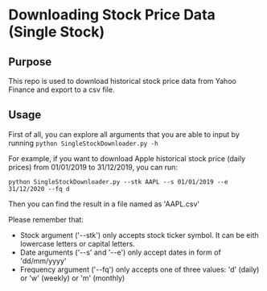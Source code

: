 # Downloading Stock Price Data (Single Stock)
## Purpose
This repo is used to download historical stock price data from Yahoo Finance and export to a csv file.

## Usage
First of all, you can explore all arguments that you are able to input by running ```python SingleStockDownloader.py -h```

For example, if you want to download Apple historical stock price (daily prices) from 01/01/2019 to 31/12/2019, you can run:

```python SingleStockDownloader.py --stk AAPL --s 01/01/2019 --e 31/12/2020 --fq d```

Then you can find the result in a file named as 'AAPL.csv'

Please remember that:
  * Stock argument ('--stk') only accepts stock ticker symbol. It can be eith lowercase letters or capital letters.
  * Date arguments ('--s' and '--e') only accept dates in form of 'dd/mm/yyyy'
  * Frequency argument ('--fq') only accepts one of three values: 'd' (daily) or 'w' (weekly) or 'm' (monthly)
